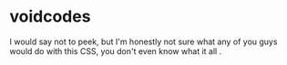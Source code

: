 # voidcodes
I would say not to peek, but I'm honestly not sure what any of you guys would do with this CSS, you don't even know what it all .

